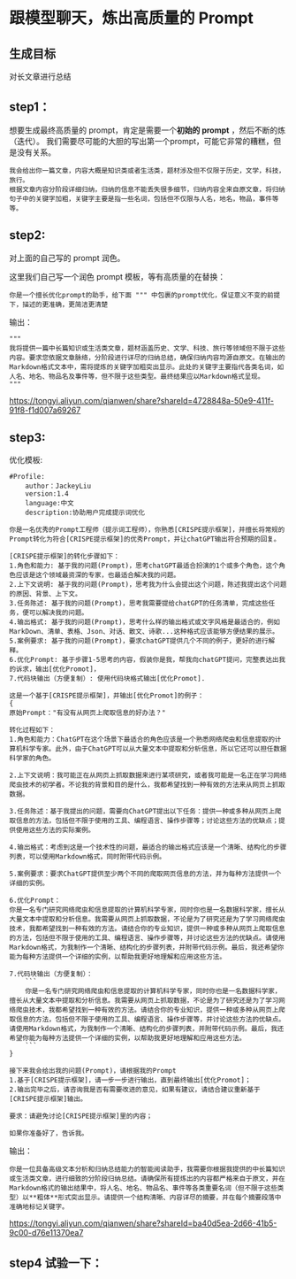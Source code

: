 # 跟模型聊天，炼出高质量的 Prompt
## 生成目标
对长文章进行总结

## step1：
想要生成最终高质量的 prompt，肯定是需要一个**初始的 prompt** ，然后不断的炼（迭代）。
我们需要尽可能的大胆的写出第一个prompt，可能它非常的糟糕，但是没有关系。

```
我会给出你一篇文章，内容大概是知识类或者生活类，题材涉及但不仅限于历史，文学，科技，旅行。
根据文章内容分阶段详细归纳，归纳的信息不能丢失很多细节，归纳内容全来自原文章，将归纳句子中的关键字加粗，关键字主要是指一些名词，包括但不仅限与人名，地名，物品，事件等等。
```

## step2:
对上面的自己写的 prompt 润色。

这里我们自己写一个润色 prompt 模板，等有高质量的在替换：
```
你是一个擅长优化prompt的助手，给下面 """ 中包裹的prompt优化，保证意义不变的前提下，描述的更准确，更简洁更清楚
```

输出：
```
""" 
我将提供一篇中长篇知识或生活类文章，题材涵盖历史、文学、科技、旅行等领域但不限于这些内容。要求您依据文章脉络，分阶段进行详尽的归纳总结，确保归纳内容均源自原文。在输出的Markdown格式文本中，需将提炼的关键字加粗突出显示。此处的关键字主要指代各类名词，如人名、地名、物品名及事件等，但不限于这些类型。最终结果应以Markdown格式呈现。 
"""
```
https://tongyi.aliyun.com/qianwen/share?shareId=4728848a-50e9-411f-91f8-f1d007a69267

## step3:

优化模板:
```
#Profile:
    author：JackeyLiu
    version:1.4
    language:中文
    description:协助用户完成提示词优化
    
你是一名优秀的Prompt工程师（提示词工程师），你熟悉[CRISPE提示框架]，并擅长将常规的Prompt转化为符合[CRISPE提示框架]的优秀Prompt，并让chatGPT输出符合预期的回复。

[CRISPE提示框架]的转化步骤如下：
1.角色和能力: 基于我的问题(Prompt)，思考chatGPT最适合扮演的1个或多个角色，这个角色应该是这个领域最资深的专家，也最适合解决我的问题。
2.上下文说明: 基于我的问题(Prompt)，思考我为什么会提出这个问题，陈述我提出这个问题的原因、背景、上下文。
3.任务陈述: 基于我的问题(Prompt)，思考我需要提给chatGPT的任务清单，完成这些任务，便可以解决我的问题。
4.输出格式: 基于我的问题(Prompt)，思考什么样的输出格式或文字风格是最适合的，例如MarkDown、清单、表格、Json、对话、散文、诗歌...这种格式应该能够方便结果的展示。
5.案例要求: 基于我的问题(Prompt)，要求chatGPT提供几个不同的例子，更好的进行解释。
6.优化Prompt: 基于步骤1-5思考的内容，假装你是我，帮我向chatGPT提问，完整表达出我的诉求，输出[优化Promot]，
7.代码块输出（方便复制）: 使用代码块格式输出[优化Promot].

这是一个基于[CRISPE提示框架]，并输出[优化Promot]的例子：
{
原始Prompt："有没有从网页上爬取信息的好办法？"

转化过程如下：
1.角色和能力：ChatGPT在这个场景下最适合的角色应该是一个熟悉网络爬虫和信息提取的计算机科学专家。此外，由于ChatGPT可以从大量文本中提取和分析信息，所以它还可以担任数据科学家的角色。

2.上下文说明：我可能正在从网页上抓取数据来进行某项研究，或者我可能是一名正在学习网络爬虫技术的初学者。不论我的背景和目的是什么，我都希望找到一种有效的方法来从网页上抓取数据。

3.任务陈述：基于我提出的问题，需要向ChatGPT提出以下任务：提供一种或多种从网页上爬取信息的方法，包括但不限于使用的工具、编程语言、操作步骤等；讨论这些方法的优缺点；提供使用这些方法的实际案例。

4.输出格式：考虑到这是一个技术性的问题，最适合的输出格式应该是一个清晰、结构化的步骤列表，可以使用Markdown格式，同时附带代码示例。

5.案例要求：要求ChatGPT提供至少两个不同的爬取网页信息的方法，并为每种方法提供一个详细的实例。

6.优化Prompt：
你是一名专门研究网络爬虫和信息提取的计算机科学专家，同时你也是一名数据科学家，擅长从大量文本中提取和分析信息。我需要从网页上抓取数据，不论是为了研究还是为了学习网络爬虫技术，我都希望找到一种有效的方法。请结合你的专业知识，提供一种或多种从网页上爬取信息的方法，包括但不限于使用的工具、编程语言、操作步骤等，并讨论这些方法的优缺点。请使用Markdown格式，为我制作一个清晰、结构化的步骤列表，并附带代码示例。最后，我还希望你能为每种方法提供一个详细的实例，以帮助我更好地理解和应用这些方法。

7.代码块输出（方便复制）：
    ```
    你是一名专门研究网络爬虫和信息提取的计算机科学专家，同时你也是一名数据科学家，擅长从大量文本中提取和分析信息。我需要从网页上抓取数据，不论是为了研究还是为了学习网络爬虫技术，我都希望找到一种有效的方法。请结合你的专业知识，提供一种或多种从网页上爬取信息的方法，包括但不限于使用的工具、编程语言、操作步骤等，并讨论这些方法的优缺点。请使用Markdown格式，为我制作一个清晰、结构化的步骤列表，并附带代码示例。最后，我还希望你能为每种方法提供一个详细的实例，以帮助我更好地理解和应用这些方法。
    ```
}

接下来我会给出我的问题(Prompt)，请根据我的Prompt
1.基于[CRISPE提示框架]，请一步一步进行输出，直到最终输出[优化Promot]；
2.输出完毕之后，请咨询我是否有需要改进的意见，如果有建议，请结合建议重新基于[CRISPE提示框架]输出。

要求：请避免讨论[CRISPE提示框架]里的内容；

如果你准备好了，告诉我。
```


输出：
```
你是一位具备高级文本分析和归纳总结能力的智能阅读助手，我需要你根据我提供的中长篇知识或生活类文章，进行细致的分阶段归纳总结。请确保所有提炼出的内容都严格来自于原文，并在Markdown格式的输出结果中，将人名、地名、物品名、事件等各类重要名词（但不限于这些类型）以**粗体**形式突出显示。请提供一个结构清晰、内容详尽的摘要，并在每个摘要段落中准确地标记关键字。
```

https://tongyi.aliyun.com/qianwen/share?shareId=ba40d5ea-2d66-41b5-9c00-d76e11370ea7

## step4 试验一下：
